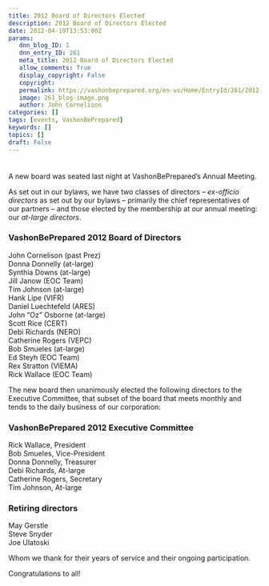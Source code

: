 ```yaml
---
title: 2012 Board of Directors Elected
description: 2012 Board of Directors Elected
date: 2012-04-19T13:53:00Z
params:
   dnn_blog_ID: 1
   dnn_entry_ID: 261
   meta_title: 2012 Board of Directors Elected
   allow_comments: True
   display_copyright: False
   copyright: 
   permalink: https://vashonbeprepared.org/en-us/Home/EntryId/261/2012-Board-of-Directors-Elected
   image: 261_blog-image.png
   author: John Cornelison
categories: []
tags: [events, VashonBePrepared]
keywords: []
topics: []
draft: False
---
```


<div class="wlWriterHeaderFooter" style="float: none; margin: 0px; padding: 4px 0px;"> </div>
<p>A new board was seated last night at VashonBePrepared&rsquo;s Annual Meeting. </p>
<p>As set out in our bylaws, we have two classes of directors &ndash; <em>ex-officio directors</em> as set out by our bylaws &ndash; primarily the chief representatives of our partners &ndash; and those elected by the membership at our annual meeting: our <em>at-large directors</em>.</p>
<h3>VashonBePrepared 2012 Board of Directors</h3>
<p>John Cornelison (past Prez)    <br />
Donna Donnelly (at-large)     <br />
Synthia Downs (at-large)     <br />
Jill Janow (EOC Team)     <br />
Tim Johnson (at-large)     <br />
Hank Lipe (VIFR)     <br />
Daniel Luechtefeld (ARES)     <br />
John &ldquo;Oz&rdquo; Osborne (at-large)     <br />
Scott Rice (CERT)     <br />
Debi Richards (NERO)     <br />
Catherine Rogers (VEPC)     <br />
Bob Smueles (at-large)     <br />
Ed Steyh (EOC Team)     <br />
Rex Stratton (VIEMA)     <br />
Rick Wallace (EOC Team) </p>
<p>The new board then unanimously elected the following directors to the Executive Committee, that subset of the board that meets monthly and tends to the daily business of our corporation:</p>
<h3>VashonBePrepared 2012 Executive Committee</h3>
<p>Rick Wallace, President    <br />
Bob Smueles, Vice-President     <br />
Donna Donnelly, Treasurer     <br />
Debi Richards, At-large     <br />
Catherine Rogers, Secretary     <br />
Tim Johnson, At-large</p>
<h3>Retiring directors</h3>
<p>May Gerstle   <br />
Steve Snyder    <br />
Joe Ulatoski</p>
<p>Whom we thank for their years of service and their ongoing participation. </p>
<p>Congratulations to all!</p>
